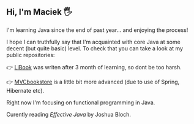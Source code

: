 ## Hi, I'm Maciek :raised_hand_with_fingers_splayed:

I'm learning Java since the end of past year... and enjoying the process!

I hope I can truthfully say that I'm acquainted with core Java at some decent (but quite basic) level.
To check that you can take a look at my public repositories:

:point_right: [LiBook](https://github.com/y-k-e-s/LiBook) was writen after 3 month of learning, so dont be too harsh.

:point_right: [MVCbookstore](https://github.com/y-k-e-s/MVCbookstore) is a little bit more advanced (due to use of Spring, Hibernate etc).

Right now I'm focusing on functional programming in Java.  

Curently reading *Effective Java* by Joshua Bloch.



<!--
**y-k-e-s/y-k-e-s** is a ✨ _special_ ✨ repository because its `README.md` (this file) appears on your GitHub profile.

Here are some ideas to get you started:

- 🔭 I’m currently working on ...
- 🌱 I’m currently learning ...
- 👯 I’m looking to collaborate on ...
- 🤔 I’m looking for help with ...
- 💬 Ask me about ...
- 📫 How to reach me: ...
- 😄 Pronouns: ...
- ⚡ Fun fact: ...
-->
